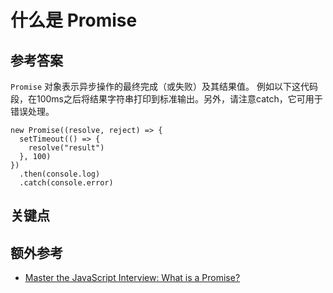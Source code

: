 # 什么是 Promise

## 参考答案

`Promise` 对象表示异步操作的最终完成（或失败）及其结果值。
例如以下这代码段，在100ms之后将结果字符串打印到标准输出。另外，请注意catch，它可用于错误处理。

```es6
new Promise((resolve, reject) => {
  setTimeout(() => {
    resolve("result")
  }, 100)
})
  .then(console.log)
  .catch(console.error)
```

## 关键点

## 额外参考

* [Master the JavaScript Interview: What is a Promise?](https://medium.com/javascript-scene/master-the-javascript-interview-what-is-a-promise-27fc71e772618)

<!-- tags: (javascript) -->
